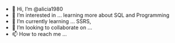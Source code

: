 - 👋 Hi, I’m @alicia1980
- 👀 I’m interested in ... learning more about SQL and Programming 
- 🌱 I’m currently learning ... SSRS, 
- 💞️ I’m looking to collaborate on ...
- 📫 How to reach me ...

<!---
alicia1980/alicia1980 is a ✨ special ✨ repository because its `README.md` (this file) appears on your GitHub profile.
You can click the Preview link to take a look at your changes.
--->
